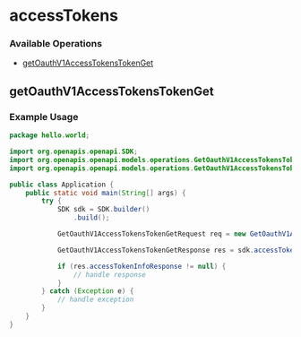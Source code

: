 # accessTokens

### Available Operations

* [getOauthV1AccessTokensTokenGet](#getoauthv1accesstokenstokenget)

## getOauthV1AccessTokensTokenGet

### Example Usage

```java
package hello.world;

import org.openapis.openapi.SDK;
import org.openapis.openapi.models.operations.GetOauthV1AccessTokensTokenGetRequest;
import org.openapis.openapi.models.operations.GetOauthV1AccessTokensTokenGetResponse;

public class Application {
    public static void main(String[] args) {
        try {
            SDK sdk = SDK.builder()
                .build();

            GetOauthV1AccessTokensTokenGetRequest req = new GetOauthV1AccessTokensTokenGetRequest("provident");            

            GetOauthV1AccessTokensTokenGetResponse res = sdk.accessTokens.getOauthV1AccessTokensTokenGet(req);

            if (res.accessTokenInfoResponse != null) {
                // handle response
            }
        } catch (Exception e) {
            // handle exception
        }
    }
}
```
